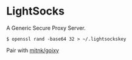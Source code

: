 # LightSocks

A Generic Secure Proxy Server.

```
$ openssl rand -base64 32 > ~/.lightsockskey
```

Pair with [mitnk/goixy](https://github.com/mitnk/goixy)
